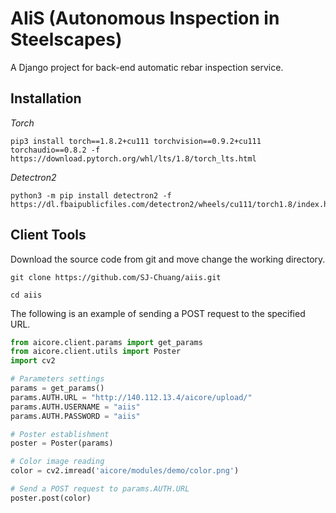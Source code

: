 # AIiS (Autonomous Inspection in Steelscapes)

A Django project for back-end automatic rebar inspection service.

## Installation

*Torch*

```shell
pip3 install torch==1.8.2+cu111 torchvision==0.9.2+cu111 torchaudio==0.8.2 -f https://download.pytorch.org/whl/lts/1.8/torch_lts.html
```

*Detectron2*

```shell
python3 -m pip install detectron2 -f https://dl.fbaipublicfiles.com/detectron2/wheels/cu111/torch1.8/index.html
```

## Client Tools

Download the source code from git and move change the working directory.

```shell
git clone https://github.com/SJ-Chuang/aiis.git
```

```shell
cd aiis
```

The following is an example of sending a POST request to the specified URL.

```python
from aicore.client.params import get_params
from aicore.client.utils import Poster
import cv2

# Parameters settings
params = get_params()
params.AUTH.URL = "http://140.112.13.4/aicore/upload/"
params.AUTH.USERNAME = "aiis"
params.AUTH.PASSWORD = "aiis"

# Poster establishment
poster = Poster(params)

# Color image reading
color = cv2.imread('aicore/modules/demo/color.png')

# Send a POST request to params.AUTH.URL
poster.post(color)
```

